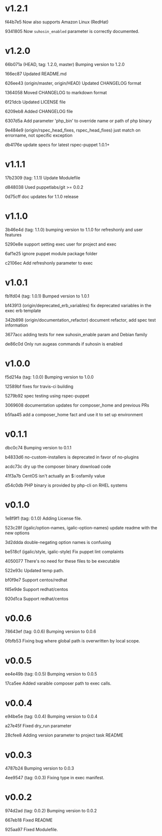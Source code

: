 v1.2.1
======
f44b7e5 Now also supports Amazon Linux (RedHat)

9341805 Now `suhosin_enabled` parameter is correctly documented.

v1.2.0
======
66b071a (HEAD, tag: 1.2.0, master) Bumping version to 1.2.0

166ec87 Updated README.md

626ee43 (origin/master, origin/HEAD) Updated CHANGELOG format

1364058 Moved CHANGELOG to markdown format

6f21dcb Updated LICENSE file

6209eb8 Added CHANGELOG file

6307d5a Add parameter 'php_bin' to override name or path of php binary

9e484e9 (origin/rspec_head_fixes, rspec_head_fixes) just match on errorname, not specific exception

db4176e update specs for latest rspec-puppet 1.0.1+

v1.1.1
======
17b2309 (tag: 1.1.1) Update Modulefile

d848038 Used puppetlabs/git >= 0.0.2

0d75cff doc updates for 1.1.0 release

v1.1.0
======
3b46e4d (tag: 1.1.0) bumping version to 1.1.0 for refreshonly and user features

5290e8e support setting exec user for project and exec

6af1e25 ignore puppet module package folder

c2106ec Add refreshonly parameter to exec

v1.0.1
======
fb1fd04 (tag: 1.0.1) Bumped version to 1.0.1

bf43913 (origin/deprecated_erb_variables) fix deprecated variables in the exec erb template

342b898 (origin/documentation_refactor) document refactor, add spec test information

3677acc adding tests for new suhosin_enable param and Debian family

de86c0d Only run augeas commands if suhosin is enabled

v1.0.0
======
f5d214a (tag: 1.0.0) Bumping version to 1.0.0

12589bf fixes for travis-ci building

5279b92 spec testing using rspec-puppet

3069608 documentation updates for composer_home and previous PRs

b5faa45 add a composer_home fact and use it to set up environment

v0.1.1
======
dbc0c74 Bumping version to 0.1.1

b4833d6 no-custom-installers is deprecated in favor of no-plugins

acdc73c dry up the composer binary download code

41f3a7b CentOS isn't actually an $::osfamily value

d54c0db PHP binary is provided by php-cli on RHEL systems

v0.1.0
======
1e8f9f1 (tag: 0.1.0) Adding License file.

523c28f (igalic/option-names, igalic-option-names) update readme with the new options

3d2ddda double-negating option names is confusing

be518cf (igalic/style, igalic-style) Fix puppet lint complaints

4050077 There's no need for these files to be executable

522e93c Updated temp path.

bf0f9e7 Support centos/redhat

f45e9de Support redhat/centos

920d1ca Support redhat/centos

v0.0.6
======
78643ef (tag: 0.0.6) Bumping version to 0.0.6

0fbfb53 Fixing bug where global path is overwritten by local scope.

v0.0.5
======
ee4e49b (tag: 0.0.5) Bumping version to 0.0.5

17ca5ee Added varaible composer path to exec calls.

v0.0.4
======
e94be5e (tag: 0.0.4) Bumping version to 0.0.4

a27e45f Fixed dry_run parameter

28cfee8 Adding version parameter to project task README

v0.0.3
======
4787b24 Bumping version to 0.0.3

4ee9547 (tag: 0.0.3) Fixing type in exec manifest.

v0.0.2
======
974d2ad (tag: 0.0.2) Bumping version to 0.0.2

667eb18 Fixed README

925aa97 Fixed Modulefile.
